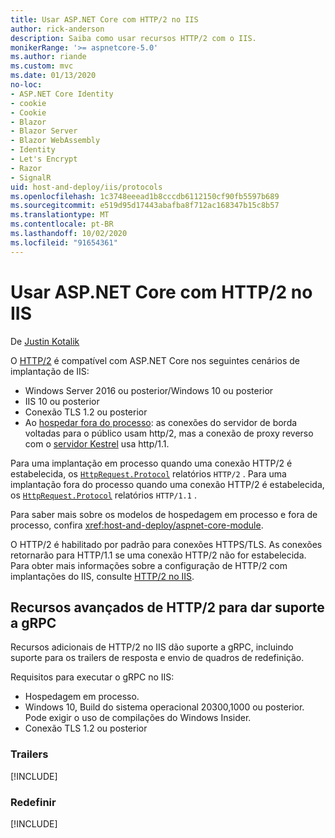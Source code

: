 ```yaml
---
title: Usar ASP.NET Core com HTTP/2 no IIS
author: rick-anderson
description: Saiba como usar recursos HTTP/2 com o IIS.
monikerRange: '>= aspnetcore-5.0'
ms.author: riande
ms.custom: mvc
ms.date: 01/13/2020
no-loc:
- ASP.NET Core Identity
- cookie
- Cookie
- Blazor
- Blazor Server
- Blazor WebAssembly
- Identity
- Let's Encrypt
- Razor
- SignalR
uid: host-and-deploy/iis/protocols
ms.openlocfilehash: 1c3748eeead1b8cccdb6112150cf90fb5597b689
ms.sourcegitcommit: e519d95d17443abafba8f712ac168347b15c8b57
ms.translationtype: MT
ms.contentlocale: pt-BR
ms.lasthandoff: 10/02/2020
ms.locfileid: "91654361"
---
```

# <a name="use-aspnet-core-with-http2-on-iis"></a>Usar ASP.NET Core com HTTP/2 no IIS

De [Justin Kotalik](https://github.com/jkotalik)

O [HTTP/2](https://httpwg.org/specs/rfc7540.html) é compatível com ASP.NET Core nos seguintes cenários de implantação de IIS:

* Windows Server 2016 ou posterior/Windows 10 ou posterior
* IIS 10 ou posterior
* Conexão TLS 1.2 ou posterior
* Ao [hospedar fora do processo](xref:host-and-deploy/iis/index#out-of-process-hosting-model): as conexões do servidor de borda voltadas para o público usam http/2, mas a conexão de proxy reverso com o [servidor Kestrel](xref:fundamentals/servers/kestrel) usa http/1.1.

Para uma implantação em processo quando uma conexão HTTP/2 é estabelecida, os [`HttpRequest.Protocol`](xref:Microsoft.AspNetCore.Http.HttpRequest.Protocol*) relatórios `HTTP/2` . Para uma implantação fora do processo quando uma conexão HTTP/2 é estabelecida, os [`HttpRequest.Protocol`](xref:Microsoft.AspNetCore.Http.HttpRequest.Protocol*) relatórios `HTTP/1.1` .

Para saber mais sobre os modelos de hospedagem em processo e fora de processo, confira <xref:host-and-deploy/aspnet-core-module>.

O HTTP/2 é habilitado por padrão para conexões HTTPS/TLS. As conexões retornarão para HTTP/1.1 se uma conexão HTTP/2 não for estabelecida. Para obter mais informações sobre a configuração de HTTP/2 com implantações do IIS, consulte [HTTP/2 no IIS](/iis/get-started/whats-new-in-iis-10/http2-on-iis).

## <a name="advanced-http2-features-to-support-grpc"></a>Recursos avançados de HTTP/2 para dar suporte a gRPC

Recursos adicionais de HTTP/2 no IIS dão suporte a gRPC, incluindo suporte para os trailers de resposta e envio de quadros de redefinição.

Requisitos para executar o gRPC no IIS:

* Hospedagem em processo.
* Windows 10, Build do sistema operacional 20300,1000 ou posterior. Pode exigir o uso de compilações do Windows Insider.
* Conexão TLS 1.2 ou posterior

### <a name="trailers"></a>Trailers

[!INCLUDE[](~/includes/trailers.md)]

### <a name="reset"></a>Redefinir

[!INCLUDE[](~/includes/reset.md)]
